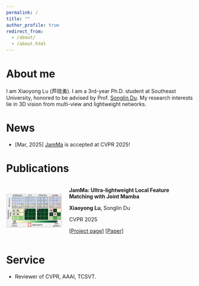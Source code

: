 ```yaml
---
permalink: /
title: ""
author_profile: true
redirect_from: 
  - /about/
  - /about.html
---
```


About me
======
I am Xiaoyong Lu (芦晓勇). I am a 3rd-year Ph.D. student at Southeast University, honored to be advised by Prof. [Songlin Du](https://songlin.ac.cn/).
My research interests lie in 3D vision from multi-view and lightweight networks.

News
======
- [Mar, 2025] [JamMa](https://leoluxxx.github.io/JamMa-page/) is accepted at CVPR 2025!

Publications
======
<div style="display: flex; align-items: center;">
  <img src="/images/jamma.png" alt="JamMa" style="width: 150px; margin-right: 20px;" />
  <div>
    <p><strong>JamMa: Ultra-lightweight Local Feature Matching with Joint Mamba</strong></p>
    <p><strong>Xiaoyong Lu</strong>, Songlin Du</p>
    <p>CVPR 2025</p>
    <p>[<a href="https://leoluxxx.github.io/JamMa-page/">Project page</a>] [<a href="https://arxiv.org/pdf/2503.03437">Paper</a>]</p>
  </div>
</div>


Service
======
- Reviewer of CVPR, AAAI, TCSVT.